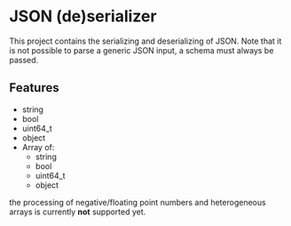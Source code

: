 # JSON (de)serializer

This project contains the serializing and deserializing of JSON. Note that it
is not possible to parse a generic JSON input, a schema must always be passed. 

## Features

- string
- bool
- uint64_t
- object
- Array of:
    - string
    - bool
    - uint64_t
    - object


the processing of negative/floating point numbers and heterogeneous arrays is
currently **not** supported yet.
